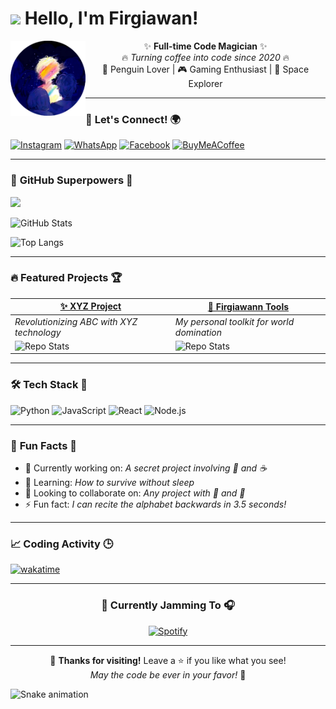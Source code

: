 # <img src="https://media.giphy.com/media/hvRJCLFzcasrR4ia7z/giphy.gif" width="30px"> Hello, I'm Firgiawan! 

<img src="avatar.png" width="120" height="120" align="left">
  
<div align="center">
  
✨ **Full-time Code Magician** ✨  
🔥 _Turning coffee into code since 2020_ 🔥  
🐧 Penguin Lover | 🎮 Gaming Enthusiast | 🚀 Space Explorer  

</div>

---

### 📱 **Let's Connect!** 🌍
[![Instagram](https://img.shields.io/badge/Instagram-%23E4405F.svg?logo=Instagram&logoColor=white)](https://instagram.com/firgiawan.id)
[![WhatsApp](https://img.shields.io/badge/WhatsApp-25D366?logo=whatsapp&logoColor=white)](https://wa.me/6285173118500)
[![Facebook](https://img.shields.io/badge/Facebook-%231877F2.svg?logo=Facebook&logoColor=white)](https://www.facebook.com/firgi.awan.927758)
[![BuyMeACoffee](https://img.shields.io/badge/Buy%20Me%20a%20Coffee-ffdd00?logo=buy-me-a-coffee&logoColor=black)](https://buymeacoffee.com/firgiawan)

---

### 🚀 **GitHub Superpowers** 🦸
  
![](https://komarev.com/ghpvc/?username=firgiawann&color=dc143c&label=PROFILE+VISITORS+SO+FAR+%F0%9F%9A%80)
  
![GitHub Stats](https://github-readme-stats.vercel.app/api?username=firgiawann&show_icons=true&theme=radical&border_color=ff69b4&include_all_commits=true)
  
![Top Langs](https://github-readme-stats.vercel.app/api/top-langs/?username=firgiawann&layout=compact&theme=nightowl&hide_border=true)

---

### 🔥 **Featured Projects** 🏆
  
| [✨ XYZ Project](https://github.com/firgiawann/xyz) | [🚀 Firgiawann Tools](https://github.com/firgiawann/firgiawann) |
|-----------------------------------------------------|--------------------------------------------------|
| _Revolutionizing ABC with XYZ technology_            | _My personal toolkit for world domination_       |
| ![Repo Stats](https://github-readme-stats.vercel.app/api/pin/?username=firgiawann&repo=xyz&theme=vision-friendly-dark) | ![Repo Stats](https://github-readme-stats.vercel.app/api/pin/?username=firgiawann&repo=firgiawann&theme=vision-friendly-dark) |

---

### 🛠️ **Tech Stack** 🔧
  
![Python](https://img.shields.io/badge/-Python-3776AB?logo=python&logoColor=white)
![JavaScript](https://img.shields.io/badge/-JavaScript-F7DF1E?logo=javascript&logoColor=black)
![React](https://img.shields.io/badge/-React-61DAFB?logo=react&logoColor=black)
![Node.js](https://img.shields.io/badge/-Node.js-339933?logo=node.js&logoColor=white)
  
---

### 🎉 **Fun Facts** 🤪
- 🔭 Currently working on: _A secret project involving 🐧 and ☕_
- 🌱 Learning: _How to survive without sleep_
- 👯 Looking to collaborate on: _Any project with 🍕 and 🎵_
- ⚡ Fun fact: _I can recite the alphabet backwards in 3.5 seconds!_
  
---

### 📈 **Coding Activity** 🕒
  
[![wakatime](https://wakatime.com/badge/user/xxxxxxx-xxxx-xxxx-xxxx-xxxxxxxxxxxx.svg)](https://wakatime.com/@firgiawan)
  
---

<div align="center">
  
### 🎵 **Currently Jamming To** 🎧
[![Spotify](https://spotify-now-playing-readme.vercel.app/api?theme=dark)](https://open.spotify.com/user/xxxxxx)
  
</div>

---

<div align="center">
  
🌟 **Thanks for visiting!** Leave a ⭐ if you like what you see!  
_May the code be ever in your favor!_ 🚀

</div>

![Snake animation](https://github.com/firgiawann/firgiawann/blob/output/github-contribution-grid-snake.svg)
